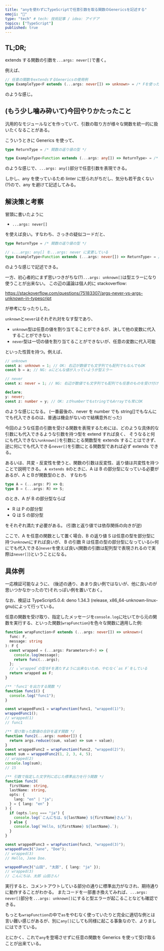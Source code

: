 ```yaml
---
title: "anyを使わずにTypeScriptで任意引数を取る関数のGenericsを記述する"
emoji: "📝"
type: "tech" # tech: 技術記事 / idea: アイデア
topics: ["TypeScript"]
published: true
---
```


## TL;DR;

extends する関数の引数を`...args: never[]`で書く。

例えば、

```typescript
// 任意の関数をextendsするGenericsの使用例
type ExampleType<F extends (...args: never[]) => unknown> = /* Fを使った型定義の記述 */
```

のような感じ。

## (もう少し噛み砕いて)今回やりかたったこと

汎用的なモジュールなどを作っていて、引数の取り方が様々な関数を統一的に扱いたくなることがある。

こういうときに Generics を使って、

```typescript
type ReturnType = /* 関数の返り値の型 */

type ExampleType<Function extends (...args: any[]) => ReturnType> = /* Functionを使った型定義 */
```

のような感じで、`...args: any[]`部分で任意引数を表現できる。

しかし、any を使っているため linter に怒られがちだし、気分も若干良くない(?)ので、any を避けて記述してみる。

## 解決策と考察

冒頭に書いたように

- `...args: never[]`

を使えば良い。すなわち、さっきの疑似コードだと、

```typescript
type ReturnType = /* 関数の返り値の型 */

// ↓...args: any[] を...args: never に変更している
type ExampleType<Function extends (...args: never[]) => ReturnType> = /* Functionを使った型定義 */
```

のような感じで記述できる。

一方、初心者的にまず思いつきがちな(?)`...args: unknown[]`は型エラーになり使うことが出来ない。
この辺の議論は個人的に stackoverflow:

https://stackoverflow.com/questions/75183307/args-never-vs-args-unknown-in-typescript

が参考になったりした。

`unknown`と`never`はそれぞれ対をなす型であり、

- `unknown`型は任意の値を割り当てることができるが、決して他の変数に代入することができない
- `never`型は一切の値を割り当てることができないが、任意の変数に代入可能

といった性質を持つ。例えば、

```typescript
// unknown
const a: unknown = 1; // OK: 右辺が数値でも文字列でも配列でもなんでもOK
const b = a; // NG: aにどんな値が入っていようが型エラー

// never
const x: never = 1; // NG: 右辺が数値でも文字列でも配列でも任意のものを受け付けない

declare;
y: never;
const z: number = y; // OK: zがnumberでもstringでもArrayでも常にOK
```

のような感じになる。
(一番最後の、never を number でも string[]でもなんにでも代入できるのは、普通は機会がないので結構意外だった)

今回のような任意の引数を受ける関数を表現するためには、どのような具体的な引数にも代入できるような引数を持つ型を extend すれば良く、
そうなると何にも代入できない`unknown[]`を引数にとる関数型を extends することはできず、
逆に何にでも代入できる`never[]`を引数にとる関数型であれば必ず extends できる。

あるいは、共変・反変性を使うと、関数の引数は反変性、返り値は共変性を持つことで説明できる。
`A extends B`のときに、A は B の部分型になっている必要があるが、A とＢが関数型のとき、
すなわち

```typescript
type A = (...args: P) => Q;
type B = (...args: R) => S;
```

のとき、A が B の部分型ならば

- R は P の部分型
- Q は S の部分型

をそれぞれ満たす必要がある。
(引数と返り値では依存関係の向きが逆)

ここで、A を任意の関数として置く場合、B の返り値 S は任意の型を部分型に持つ`unknown`にすれば良いが、
B の引数 R は任意の型の部分型になっている(=何にでも代入できる)`never`を使えば良い(関数の引数は配列型で表現されるので実際は`never[]`)ということになる。

## 具体例

一応検証可能なように、
(後述の通り、あまり良い例ではないが、他に良いのが思いつかなかったので)それっぽい例を置いておく。

なお、検証は TypeScript5.0.4: deno 1.34.3 (release, x86_64-unknown-linux-gnu)によって行っている。

任意の関数を受け取り、指定したメッセージを`console.log`に吐いてから元の関数を実行する、といった関数(`wrapFunction`)を色々な関数に適用した例:

```typescript
function wrapFunction<F extends (...args: never[]) => unknown>(
  func: F,
  message: string
): F {
  const wrapped = (...args: Parameters<F>) => {
    console.log(message);
    return func(...args);
  };
  // ↓`wrapped`の型をFを満たすように出来ないため、やむなく`as F`をしている
  return wrapped as F;
}

/** 'func1'を出力する関数 */
function func1() {
  console.log("func1");
}

const wrappedFunc1 = wrapFunction(func1, "wrapped(1)");
wrappedFunc1();
// wrapped(1)
// func1

/** 受け取った数値の合計を返す関数 */
function func2(...args: number[]) {
  return args.reduce((sum, value) => sum + value);
}
const wrappedFunc2 = wrapFunction(func2, "wrapped(2)");
const sum = wrappedFunc2(1, 2, 3, 4, 5);
// wrapped(2)
console.log(sum);
// 15

/** 引数で指定した文字列に応じた標準出力を行う関数 */
function func3(
  firstName: string,
  lastName: string,
  opts: {
    lang: "en" | "ja";
  } = { lang: "en" }
) {
  if (opts.lang === "ja") {
    console.log(`こんにちは、${lastName} ${firstName}さん!`);
  } else {
    console.log(`Hello, ${firstName} ${lastName}.`);
  }
}

const wrappedFunc3 = wrapFunction(func3, "wrapped(3)");
wrappedFunc3("Jane", "Doe");
// wrapped(3)
// Hello, Jane Doe.

wrappedFunc3("山田", "太郎", { lang: "ja" });
// wrapped(3)
// こんにちは、太郎 山田さん!
```

実行すると、コメントアウトしている部分の通りに標準出力がなされ、期待通りに動作することがわかる。
またコードを一部書き換えてみれば、`...args: never[]`部分を`...args: unknown[]`にすると型エラーが起こることなども確認できる。

もっとも`wrapFunction`の中で`as`をやむなく使っていたりと完全に適切な例とは言い難い感じがあるが、別に`any[]`にしても同様に起こる事象なので、よりましにはできている。

とにかく、これで`any`を登場させずに任意の関数を Generics を使って受け取ることが出来ている。
